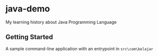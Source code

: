 # java-demo

My learning history about Java Programming Language

## Getting Started
A sample command-line application with an entrypoint in `src\com\belajar`